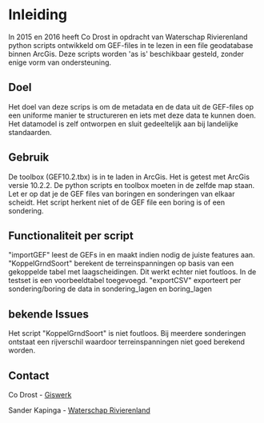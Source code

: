 # Inleiding
In 2015 en 2016 heeft Co Drost in opdracht van Waterschap Rivierenland python scripts ontwikkeld om GEF-files in te lezen in een file geodatabase binnen ArcGis. Deze scripts worden 'as is' beschikbaar gesteld, zonder enige vorm van ondersteuning. 

## Doel
Het doel van deze scrips is om de metadata en de data uit de GEF-files op een uniforme manier te structureren en iets met deze data te kunnen doen. Het datamodel is zelf ontworpen en sluit gedeeltelijk aan bij landelijke standaarden.

## Gebruik
De toolbox (GEF10.2.tbx) is in te laden in ArcGis. Het is getest met ArcGis versie 10.2.2. De python scripts en toolbox moeten in de zelfde map staan.
Let er op dat je de GEF files van boringen en sonderingen van elkaar scheidt. Het script herkent niet of de GEF file een boring is of een sondering.

## Functionaliteit per script
"importGEF" leest de GEFs in en maakt indien nodig de juiste features aan.
"KoppelGrndSoort" berekent de terreinspanningen op basis van een gekoppelde tabel met laagscheidingen. Dit werkt echter niet foutloos. In de testset is een voorbeeldtabel toegevoegd.
"exportCSV" exporteert per sondering/boring de data in sondering_lagen en boring_lagen

## bekende Issues
Het script "KoppelGrndSoort" is niet foutloos. Bij meerdere sonderingen ontstaat een rijverschil waardoor terreinspanningen niet goed berekend worden.

## Contact
Co Drost - [Giswerk](https://www.giswerk.nl/)

Sander Kapinga - [Waterschap Rivierenland](https://www.waterschaprivierenland.nl/)

